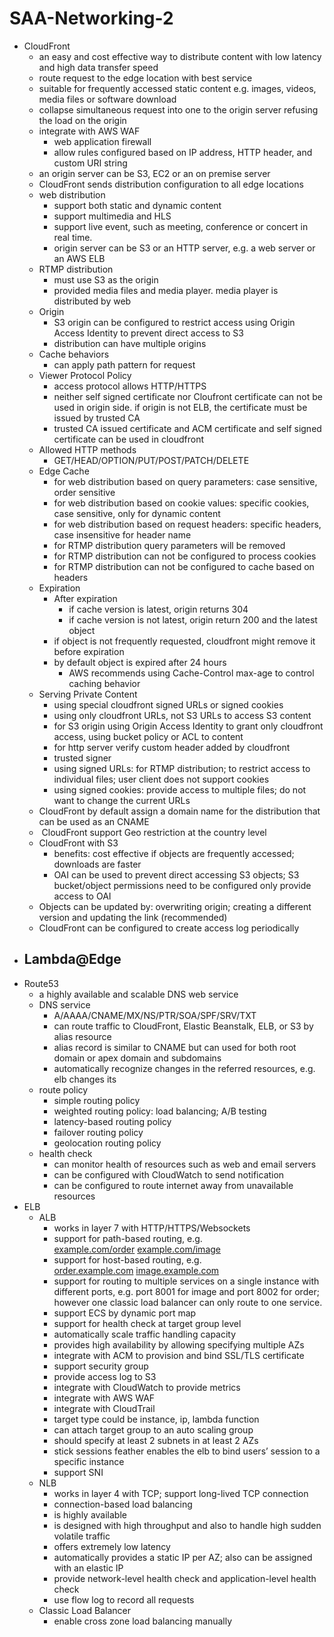 # SAA-Networking-2

- CloudFront
	- an easy and cost effective way to distribute content with low latency and high data transfer speed
	- route request to the edge location with best service
	- suitable for frequently accessed static content e.g. images, videos, media files or software download
	- collapse simultaneous request into one to the origin server refusing the load on the origin
	- integrate with AWS WAF
		- web application firewall
		- allow rules configured based on IP address, HTTP header, and custom URI string
	- an origin server can be S3, EC2 or an on premise server
	- CloudFront sends distribution configuration to all edge locations
	- web distribution
		- support both static and dynamic content
		- support multimedia and HLS
		- support live event, such as meeting, conference or concert in real time.
		- origin server can be S3 or an HTTP server, e.g. a web server or an AWS ELB
	- RTMP distribution
		- must use S3 as the origin
		- provided media files and media player. media player is distributed by web
	- Origin
		- S3 origin can be configured to restrict access using Origin Access Identity to prevent direct access to S3
		- distribution can have multiple origins
	- Cache behaviors
		- can apply path pattern for request
	- Viewer Protocol Policy
		- access protocol allows HTTP/HTTPS
		- neither self signed certificate nor Cloufront certificate can not be used in origin side. if origin is not ELB, the certificate must be issued by trusted CA
		- trusted CA issued certificate and ACM certificate and self signed certificate can be used in cloudfront
	- Allowed HTTP methods
		- GET/HEAD/OPTION/PUT/POST/PATCH/DELETE
	- Edge Cache
		- for web distribution based on query parameters: case sensitive, order sensitive
		- for web distribution based on cookie values: specific cookies, case sensitive, only for dynamic content
		- for web distribution based on request headers: specific headers, case insensitive for header name
		- for RTMP distribution query parameters will be removed
		- for RTMP distribution can not be configured to process cookies
		- for RTMP distribution can not be configured to cache based on headers
	- Expiration
		- After expiration
			- if cache version is latest, origin returns 304
			- if cache version is not latest, origin return 200 and the latest object
		- if object is not frequently requested, cloudfront might remove it before expiration
		- by default object is expired after 24 hours
			- AWS recommends using Cache-Control max-age to control caching behavior
	- Serving Private Content
		- using special cloudfront signed URLs or signed cookies
		- using only cloudfront URLs, not S3 URLs to access S3 content
		- for S3 origin using Origin Access Identity to grant only cloudfront access, using bucket policy or ACL to content
		- for http server verify custom header added by cloudfront
		- trusted signer
		- using signed URLs: for RTMP distribution; to restrict access to individual files; user client does not support cookies
		- using signed cookies: provide access to multiple files; do not want to change the current URLs
	- CloudFront by default assign a domain name for the distribution that can be used as an CNAME
	-  CloudFront support Geo restriction at the country level 
	- CloudFront with S3
		- benefits: cost effective if objects are frequently accessed; downloads are faster
		- OAI can be used to prevent direct accessing S3 objects; S3 bucket/object permissions need to be configured only provide access to OAI
	- Objects can be updated by: overwriting origin; creating a different version and updating the link (recommended)
	- CloudFront can be configured to create access log periodically
- Lambda@Edge
	- 
- Route53
	- a highly available and scalable DNS web service
	- DNS service
		- A/AAAA/CNAME/MX/NS/PTR/SOA/SPF/SRV/TXT
		- can route traffic to CloudFront, Elastic Beanstalk, ELB, or S3 by alias resource
		- alias record is similar to CNAME but can used for both root domain or apex domain and subdomains
		- automatically recognize changes in the referred resources, e.g. elb changes its
	- route policy
		- simple routing policy
		- weighted routing policy: load balancing; A/B testing
		- latency-based routing policy
		- failover routing policy
		- geolocation routing policy
	- health check
		- can monitor health of resources such as web and email servers
		- can be configured with CloudWatch to send notification
		- can be configured to route internet away from unavailable resources
- ELB
	- ALB
		- works in layer 7 with HTTP/HTTPS/Websockets
		- support for path-based routing, e.g. [example.com/order](http://example.com/order) [example.com/image](http://example.com/image) 
		- support for host-based routing, e.g. [order.example.com](http://order.example.com/) [image.example.com](http://image.example.com/) 
		- support for routing to multiple services on a single instance with different ports, e.g. port 8001 for image and port 8002 for order; however one classic load balancer can only route to one service.
		- support ECS by dynamic port map
		- support for health check at target group level
		- automatically scale traffic handling capacity
		- provides high availability by allowing specifying multiple AZs
		- integrate with ACM to provision and bind SSL/TLS certificate
		- support security group
		- provide access log to S3
		- integrate with CloudWatch to provide metrics
		- integrate with AWS WAF
		- integrate with CloudTrail
		- target type could be instance, ip, lambda function
		- can attach target group to an auto scaling group
		- should specify at least 2 subnets in at least 2 AZs
		- stick sessions feather enables the elb to bind users’ session to a specific instance
		- support SNI
	- NLB
		- works in layer 4 with TCP; support long-lived TCP connection
		- connection-based load balancing
		- is highly available
		- is designed with high throughput and also to handle high sudden volatile traffic
		- offers extremely low latency
		- automatically provides a static IP per AZ; also can be assigned with an elastic IP
		- provide network-level health check and application-level health check
		- use flow log to record all requests
	- Classic Load Balancer
		- enable cross zone load balancing manually
